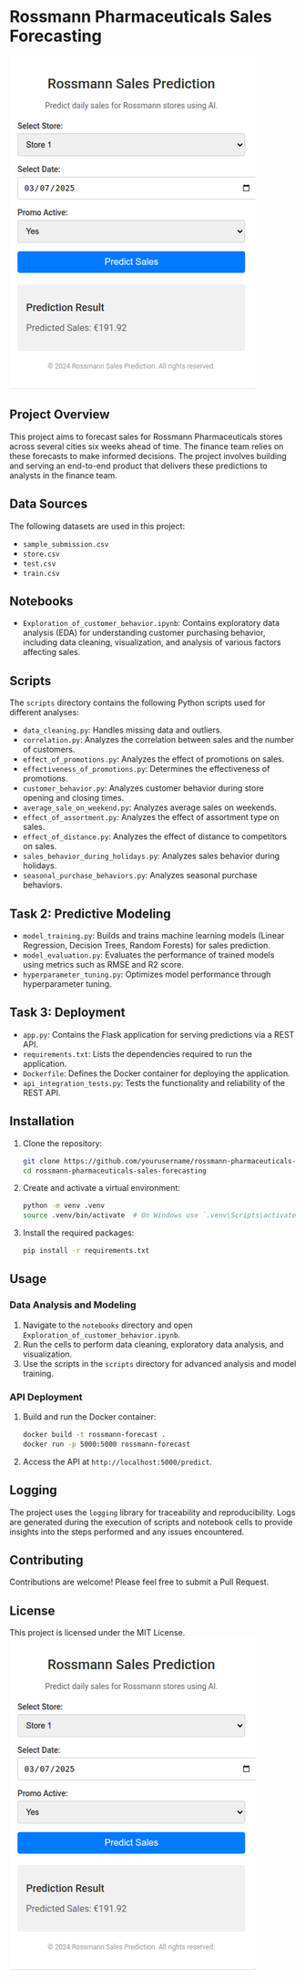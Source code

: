 # Rossmann Pharmaceuticals Sales Forecasting

![alt text](image-1.png)

## Project Overview

This project aims to forecast sales for Rossmann Pharmaceuticals stores across several cities six weeks ahead of time. The finance team relies on these forecasts to make informed decisions. The project involves building and serving an end-to-end product that delivers these predictions to analysts in the finance team.

## Data Sources

The following datasets are used in this project:
- `sample_submission.csv`
- `store.csv`
- `test.csv`
- `train.csv`

## Notebooks

- `Exploration_of_customer_behavior.ipynb`: Contains exploratory data analysis (EDA) for understanding customer purchasing behavior, including data cleaning, visualization, and analysis of various factors affecting sales.

## Scripts

The `scripts` directory contains the following Python scripts used for different analyses:

- `data_cleaning.py`: Handles missing data and outliers.
- `correlation.py`: Analyzes the correlation between sales and the number of customers.
- `effect_of_promotions.py`: Analyzes the effect of promotions on sales.
- `effectiveness_of_promotions.py`: Determines the effectiveness of promotions.
- `customer_behavior.py`: Analyzes customer behavior during store opening and closing times.
- `average_sale_on_weekend.py`: Analyzes average sales on weekends.
- `effect_of_assortment.py`: Analyzes the effect of assortment type on sales.
- `effect_of_distance.py`: Analyzes the effect of distance to competitors on sales.
- `sales_behavior_during_holidays.py`: Analyzes sales behavior during holidays.
- `seasonal_purchase_behaviors.py`: Analyzes seasonal purchase behaviors.

## Task 2: Predictive Modeling

- `model_training.py`: Builds and trains machine learning models (Linear Regression, Decision Trees, Random Forests) for sales prediction.
- `model_evaluation.py`: Evaluates the performance of trained models using metrics such as RMSE and R2 score.
- `hyperparameter_tuning.py`: Optimizes model performance through hyperparameter tuning.

## Task 3: Deployment

- `app.py`: Contains the Flask application for serving predictions via a REST API.
- `requirements.txt`: Lists the dependencies required to run the application.
- `Dockerfile`: Defines the Docker container for deploying the application.
- `api_integration_tests.py`: Tests the functionality and reliability of the REST API.

## Installation

1. Clone the repository:
    ```sh
    git clone https://github.com/yourusername/rossmann-pharmaceuticals-sales-forecasting.git
    cd rossmann-pharmaceuticals-sales-forecasting
    ```

2. Create and activate a virtual environment:
    ```sh
    python -m venv .venv
    source .venv/bin/activate  # On Windows use `.venv\Scripts\activate`
    ```

3. Install the required packages:
    ```sh
    pip install -r requirements.txt
    ```

## Usage

### Data Analysis and Modeling
1. Navigate to the `notebooks` directory and open `Exploration_of_customer_behavior.ipynb`.
2. Run the cells to perform data cleaning, exploratory data analysis, and visualization.
3. Use the scripts in the `scripts` directory for advanced analysis and model training.

### API Deployment
1. Build and run the Docker container:
    ```sh
    docker build -t rossmann-forecast .
    docker run -p 5000:5000 rossmann-forecast
    ```
2. Access the API at `http://localhost:5000/predict`.

## Logging

The project uses the `logging` library for traceability and reproducibility. Logs are generated during the execution of scripts and notebook cells to provide insights into the steps performed and any issues encountered.

## Contributing

Contributions are welcome! Please feel free to submit a Pull Request.

## License

This project is licensed under the MIT License.
![alt text](image.png)